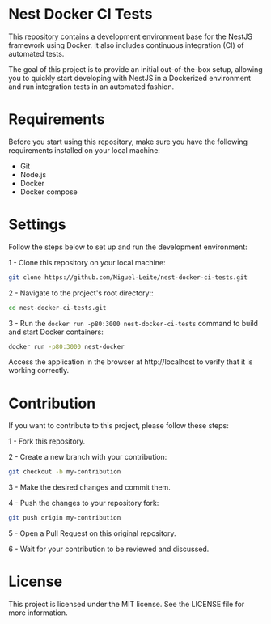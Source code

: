 # Nest Docker CI Tests

This repository contains a development environment base for the NestJS framework using Docker. It also includes continuous integration (CI) of automated tests.

The goal of this project is to provide an initial out-of-the-box setup, allowing you to quickly start developing with NestJS in a Dockerized environment and run integration tests in an automated fashion.

# Requirements

Before you start using this repository, make sure you have the following requirements installed on your local machine:

- Git
- Node.js
- Docker
- Docker compose

# Settings

Follow the steps below to set up and run the development environment:

1 - Clone this repository on your local machine:

```bash
git clone https://github.com/Miguel-Leite/nest-docker-ci-tests.git
```

2 - Navigate to the project's root directory::

```bash
cd nest-docker-ci-tests.git
```

3 - Run the ``` docker run -p80:3000 nest-docker-ci-tests ``` command to build and start Docker containers:

```bash
docker run -p80:3000 nest-docker
```

Access the application in the browser at http://localhost to verify that it is working correctly.

# Contribution

If you want to contribute to this project, please follow these steps:

1 - Fork this repository.

2 - Create a new branch with your contribution:

```bash
git checkout -b my-contribution
```

3 - Make the desired changes and commit them.

4 - Push the changes to your repository fork:

```bash
git push origin my-contribution
```

5 - Open a Pull Request on this original repository.

6 - Wait for your contribution to be reviewed and discussed.

# License

This project is licensed under the MIT license. See the LICENSE file for more information.